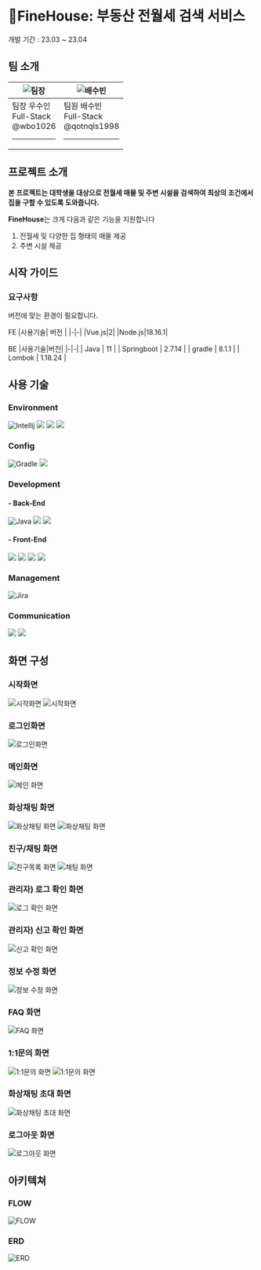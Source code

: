 # FineHouse: 부동산 전월세 검색 서비스 <br>
개발 기간 : 23.03 ~ 23.04

## 팀 소개

|![팀장](https://secure.gravatar.com/avatar/4d5b40714cbd62edcde8c9b9f1ad2069?s=80&d=identicon)|![배수빈](https://secure.gravatar.com/avatar/9169f2910f62eee22e3523b967c4488a?s=80&d=identicon)|
|-|-|
|팀장 우수인<br>Full-Stack<br>@wbo1026<hr>|팀원 배수빈<br>Full-Stack<br>@qotnqls1998<hr>|

## 프로젝트 소개

**본 프로젝트는 대학생을 대상으로 전월세 매물 및 주변 시설을 검색하여 최상의 조건에서 집을 구할 수 있도록 도와줍니다.**

**FineHouse**는 크게 다음과 같은 기능을 지원합니다
1. 전월세 및 다양한 집 형태의 매물 제공
2. 주변 시설 제공

## 시작 가이드
### 요구사항
버전에 맞는 환경이 필요합니다.

FE
|사용기술| 버전 |
|-|-|
|Vue.js|2|
|Node.js|18.16.1|



BE
|사용기술|버전|
|-|-|
| Java | 11 |
| Springboot | 2.7.14 |
| gradle | 8.1.1 |
| Lombok | 1.18.24 |

## 사용 기술
### Environment
![Intellij](https://img.shields.io/badge/intellijidea-000000?style=for-the-badge&logo=intellijidea&logoColor=white)
 <img src="https://img.shields.io/badge/Visual Studio Code-007ACC?style=for-the-badge&logo=git&logoColor=white"> 
 <img src="https://img.shields.io/badge/gitlab-6666c4?style=for-the-badge&logo=gitlab&logoColor=white"> 
 <img src="https://img.shields.io/badge/git-F05032?style=for-the-badge&logo=git&logoColor=white"> 

### Config
![Gradle](https://img.shields.io/badge/gradle-02303A?style=for-the-badge&logo=gradle&logoColor=white)
<img src="https://img.shields.io/badge/NPM-f5f5f5?style=for-the-badge&logo=npm&logoColor=black">

### Development
#### - Back-End
![Java](https://img.shields.io/badge/java-%23ED8B00.svg?style=for-the-badge&logo=java&logoColor=white)
<img src="https://img.shields.io/badge/springboot-6DB33F?style=for-the-badge&logo=springboot&logoColor=white">
<img src="https://img.shields.io/badge/mysql-4479A1?style=for-the-badge&logo=mysql&logoColor=white">


#### - Front-End
<img src="https://img.shields.io/badge/html5-E34F26?style=for-the-badge&logo=html5&logoColor=white"> <img src="https://img.shields.io/badge/css-1572B6?style=for-the-badge&logo=css3&logoColor=white"> <img src="https://img.shields.io/badge/javascript-F7DF1E?style=for-the-badge&logo=javascript&logoColor=black"> <img src="https://img.shields.io/badge/vue.js-4FC08D?style=for-the-badge&logo=vue.js&logoColor=white"> 

### Management
![Jira](https://img.shields.io/badge/jira-%230A0FFF.svg?style=for-the-badge&logo=jira&logoColor=white)

### Communication
<img src="https://img.shields.io/badge/Notion-%23000000.svg?style=for-the-badge&logo=notion&logoColor=white">
<img src="https://img.shields.io/badge/Discord-%235865F2.svg?style=for-the-badge&logo=discord&logoColor=white">

## 화면 구성

### 시작화면
![시작화면](화면구성/11.PNG)
![시작화면](화면구성/22.PNG)

### 로그인화면
![로그인화면](화면구성/33.PNG)

### 메인화면
![메인 화면](화면구성/44.PNG)

### 화상채팅 화면
![화상채팅 화면](화면구성/55.PNG)
![화상채팅 화면](화면구성/66.PNG)

### 친구/채팅 화면
![친구목록 화면](화면구성/77.PNG)
![채팅 화면](화면구성/88.PNG)

### 관리자) 로그 확인 화면
![로그 확인 화면](화면구성/99.PNG)

### 관리자) 신고 확인 화면
![신고 확인 화면](화면구성/1010.PNG)

### 정보 수정 화면
![정보 수정 화면](화면구성/1111.PNG)

### FAQ 화면
![FAQ 화면](화면구성/1212.PNG)

### 1:1문의 화면
![1:1문의 화면](화면구성/1313.PNG)
![1:1문의 화면](화면구성/1414.PNG)

### 화상채팅 초대 화면
![화상채팅 초대 화면](화면구성/1515.PNG)

### 로그아웃 화면
![로그아웃 화면](화면구성/1616.PNG)


## 아키텍쳐

### FLOW
![FLOW](./PJT_flow.PNG)

### ERD
![ERD](./ERD.png)




